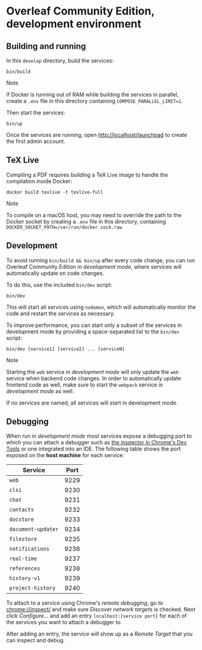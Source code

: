 # Overleaf Community Edition, development environment

## Building and running

In this `develop` directory, build the services:

```shell
bin/build
```

> [!NOTE]
> If Docker is running out of RAM while building the services in parallel, create a `.env` file in this directory containing `COMPOSE_PARALLEL_LIMIT=1`.

Then start the services:

```shell
bin/up
```

Once the services are running, open <http://localhost/launchpad> to create the first admin account.

## TeX Live

Compiling a PDF requires building a TeX Live image to handle the compilation inside Docker:

```shell
docker build texlive -t texlive-full
```

> [!NOTE]
> To compile on a macOS host, you may need to override the path to the Docker socket by creating a `.env` file in this directory, containing
> `DOCKER_SOCKET_PATH=/var/run/docker.sock.raw`

## Development

To avoid running `bin/build && bin/up` after every code change, you can run Overleaf
Community Edition in _development mode_, where services will automatically update on code changes.

To do this, use the included `bin/dev` script:

```shell
bin/dev
```

This will start all services using `nodemon`, which will automatically monitor the code and restart the services as necessary.

To improve performance, you can start only a subset of the services in development mode by providing a space-separated list to the `bin/dev` script:

```shell
bin/dev [service1] [service2] ... [serviceN]
```

> [!NOTE]
> Starting the `web` service in _development mode_ will only update the `web`
> service when backend code changes. In order to automatically update frontend
> code as well, make sure to start the `webpack` service in _development mode_
> as well.

If no services are named, all services will start in development mode.

## Debugging

When run in _development mode_ most services expose a debugging port to which
you can attach a debugger such as
[the inspector in Chrome's Dev Tools](chrome://inspect/) or one integrated into
an IDE. The following table shows the port exposed on the **host machine** for
each service:

| Service            | Port |
| ------------------ | ---- |
| `web`              | 9229 |
| `clsi`             | 9230 |
| `chat`             | 9231 |
| `contacts`         | 9232 |
| `docstore`         | 9233 |
| `document-updater` | 9234 |
| `filestore`        | 9235 |
| `notifications`    | 9236 |
| `real-time`        | 9237 |
| `references`       | 9238 |
| `history-v1`       | 9239 |
| `project-history`  | 9240 |

To attach to a service using Chrome's _remote debugging_, go to
<chrome://inspect/> and make sure _Discover network targets_ is checked. Next
click _Configure..._ and add an entry `localhost:[service port]` for each of the
services you want to attach a debugger to.

After adding an entry, the service will show up as a _Remote Target_ that you
can inspect and debug.
